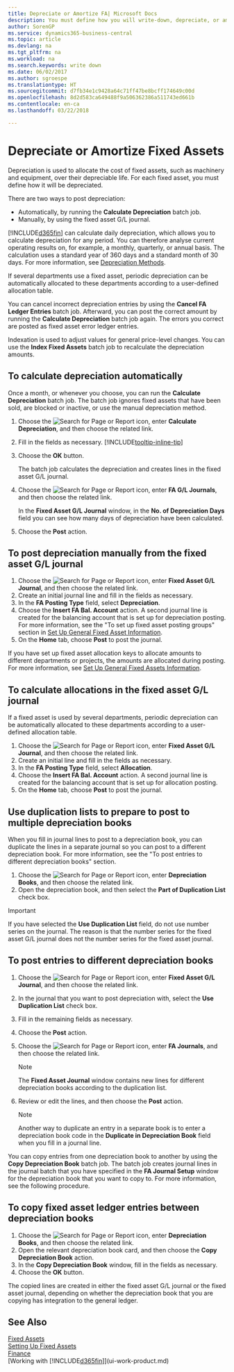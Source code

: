 ```yaml
---
title: Depreciate or Amortize FA| Microsoft Docs
description: You must define how you will write-down, depreciate, or amortize each of your fixed assets.
author: SorenGP
ms.service: dynamics365-business-central
ms.topic: article
ms.devlang: na
ms.tgt_pltfrm: na
ms.workload: na
ms.search.keywords: write down
ms.date: 06/02/2017
ms.author: sgroespe
ms.translationtype: HT
ms.sourcegitcommit: d7fb34e1c9428a64c71ff47be8bcff174649c00d
ms.openlocfilehash: 8d2d583ca649488f9a506362386a511743ed661b
ms.contentlocale: en-ca
ms.lasthandoff: 03/22/2018

---
```

# <a name="depreciate-or-amortize-fixed-assets"></a>Depreciate or Amortize Fixed Assets
Depreciation is used to allocate the cost of fixed assets, such as machinery and equipment, over their depreciable life. For each fixed asset, you must define how it will be depreciated.  

 There are two ways to post depreciation:  

* Automatically, by running the **Calculate Depreciation** batch job.  
* Manually, by using the fixed asset G/L journal.  

[!INCLUDE[d365fin](includes/d365fin_md.md)] can calculate daily depreciation, which allows you to calculate depreciation for any period. You can therefore analyse current operating results on, for example, a monthly, quarterly, or annual basis. The calculation uses a standard year of 360 days and a standard month of 30 days. For more information, see [Depreciation Methods](fa-depreciation-methods.md).  

If several departments use a fixed asset, periodic depreciation can be automatically allocated to these departments according to a user-defined allocation table.  

You can cancel incorrect depreciation entries by using the **Cancel FA Ledger Entries** batch job. Afterward, you can post the correct amount by running the **Calculate Depreciation** batch job again. The errors you correct are posted as fixed asset error ledger entries.  

Indexation is used to adjust values for general price-level changes. You can use the **Index Fixed Assets** batch job to recalculate the depreciation amounts.  

## <a name="to-calculate-depreciation-automatically"></a>To calculate depreciation automatically
Once a month, or whenever you choose, you can run the **Calculate Depreciation** batch job. The batch job ignores fixed assets that have been sold, are blocked or inactive, or use the manual depreciation method.  

1. Choose the ![Search for Page or Report](media/ui-search/search_small.png "Search for Page or Report icon") icon, enter **Calculate Depreciation**, and then choose the related link.  
2. Fill in the fields as necessary. [!INCLUDE[tooltip-inline-tip](includes/tooltip-inline-tip_md.md)]  
3. Choose the **OK** button.  

    The batch job calculates the depreciation and creates lines in the fixed asset G/L journal.  
4. Choose the ![Search for Page or Report](media/ui-search/search_small.png "Search for Page or Report icon") icon, enter **FA G/L Journals**, and then choose the related link.  

    In the **Fixed Asset G/L Journal** window, in the **No. of Depreciation Days** field you can see how many days of depreciation have been calculated.  
5. Choose the **Post** action.  

## <a name="to-post-depreciation-manually-from-the-fixed-asset-gl-journal"></a>To post depreciation manually from the fixed asset G/L journal
1. Choose the ![Search for Page or Report](media/ui-search/search_small.png "Search for Page or Report icon") icon, enter **Fixed Asset G/L Journal**, and then choose the related link.  
2. Create an initial journal line and fill in the fields as necessary.  
3. In the **FA Posting Type** field, select **Depreciation**.  
4. Choose the **Insert FA Bal. Account** action. A second journal line is created for the balancing account that is set up for depreciation posting. For more information, see the "To set up fixed asset posting groups" section in [Set Up General Fixed Asset Information](fa-how-setup-general.md).  
5. On the **Home** tab, choose **Post** to post the journal.  

If you have set up fixed asset allocation keys to allocate amounts to different departments or projects, the amounts are allocated during posting. For more information, see [Set Up General Fixed Assets Information](fa-how-setup-general.md).  

## <a name="to-calculate-allocations-in-the-fixed-asset-gl-journal"></a>To calculate allocations in the fixed asset G/L journal
If a fixed asset is used by several departments, periodic depreciation can be automatically allocated to these departments according to a user-defined allocation table.  

1. Choose the ![Search for Page or Report](media/ui-search/search_small.png "Search for Page or Report icon") icon, enter **Fixed Asset G/L Journal**, and then choose the related link.  
2. Create an initial line and fill in the fields as necessary.
3. In the **FA Posting Type** field, select **Allocation**.  
4. Choose the **Insert FA Bal. Account** action. A second journal line is created for the balancing account that is set up for allocation posting.  
5. On the **Home** tab, choose **Post** to post the journal.  

## <a name="use-duplication-lists-to-prepare-to-post-to-multiple-depreciation-books"></a>Use duplication lists to prepare to post to multiple depreciation books
When you fill in journal lines to post to a depreciation book, you can duplicate the lines in a separate journal so you can post to a different depreciation book. For more information, see the "To post entries to different depreciation books" section.

1. Choose the ![Search for Page or Report](media/ui-search/search_small.png "Search for Page or Report icon") icon, enter **Depreciation Books**, and then choose the related link.  
2. Open the depreciation book, and then select the **Part of Duplication List** check box.  

> [!IMPORTANT]  
>   If you have selected the **Use Duplication List** field, do not use number series on the journal. The reason is that the number series for the fixed asset G/L journal does not the number series for the fixed asset journal.  

## <a name="to-post-entries-to-different-depreciation-books"></a>To post entries to different depreciation books
1. Choose the ![Search for Page or Report](media/ui-search/search_small.png "Search for Page or Report icon") icon, enter **Fixed Asset G/L Journal**, and then choose the related link.  
2. In the journal that you want to post depreciation with, select the **Use Duplication List** check box.  
3. Fill in the remaining fields as necessary.  
4. Choose the **Post** action.  
5. Choose the ![Search for Page or Report](media/ui-search/search_small.png "Search for Page or Report icon") icon, enter **FA Journals**, and then choose the related link.  

    > [!NOTE]  
    >   The **Fixed Asset Journal** window contains new lines for different depreciation books according to the duplication list.  
6. Review or edit the lines, and then choose the **Post** action.  

    > [!NOTE]  
    >   Another way to duplicate an entry in a separate book is to enter a depreciation book code in the **Duplicate in Depreciation Book** field when you fill in a journal line.  

You can copy entries from one depreciation book to another by using the **Copy Depreciation Book** batch job. The batch job creates journal lines in the journal batch that you have specified in the **FA Journal Setup** window for the depreciation book that you want to copy to. For more information, see the following procedure.  

## <a name="to-copy-fixed-asset-ledger-entries-between-depreciation-books"></a>To copy fixed asset ledger entries between depreciation books
1. Choose the ![Search for Page or Report](media/ui-search/search_small.png "Search for Page or Report icon") icon, enter **Depreciation Books**, and then choose the related link.  
2. Open the relevant depreciation book card, and then choose the **Copy Depreciation Book** action.  
3. In the **Copy Depreciation Book** window, fill in the fields as necessary.  
4. Choose the **OK** button.  

The copied lines are created in either the fixed asset G/L journal or the fixed asset journal, depending on whether the depreciation book that you are copying has integration to the general ledger.  

## <a name="see-also"></a>See Also
[Fixed Assets](fa-manage.md)  
[Setting Up Fixed Assets](fa-setup.md)  
[Finance](finance.md)  
[Working with [!INCLUDE[d365fin](includes/d365fin_md.md)]](ui-work-product.md)  

